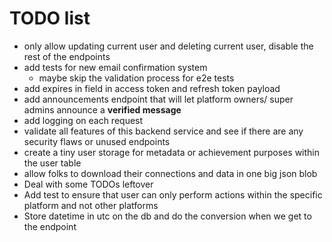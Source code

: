 # TODO list

- only allow updating current user and deleting current user, disable the rest of the endpoints
- add tests for new email confirmation system
  - maybe skip the validation process for e2e tests
- add expires in field in access token and refresh token payload
- add announcements endpoint that will let platform owners/ super admins announce a **verified message**
- add logging on each request
- validate all features of this backend service and see if there are any security flaws or unused endpoints
- create a tiny user storage for metadata or achievement purposes within the user table
- allow folks to download their connections and data in one big json blob
- Deal with some TODOs leftover
- Add test to ensure that user can only perform actions within the specific platform and not other platforms
- Store datetime in utc on the db and do the conversion when we get to the endpoint
